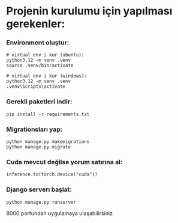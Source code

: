 # Projenin kurulumu için yapılması gerekenler:
### Environment oluştur:
    # virtual env i kur (ubuntu):
    python3.12 -m venv .venv
    source .venv/bin/activate

    # virtual env i kur (windows):
    python3.12 -m venv .venv
    .venv\Scripts\activate

### Gerekli paketleri indir:
    pip install -r requirements.txt

### Migrationsları yap:
    python manage.py makemigrations
    python manage.py migrate

### Cuda mevcut değilse yorum satırına al:
    inference.to(torch.device("cuda"))

### Django serverı başlat:
    python manage.py runserver

8000 portundan uygulamaya ulaşabilirsiniz
    